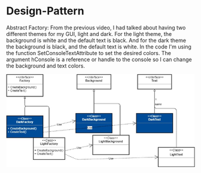 # Design-Pattern

Abstract Factory:
 From the previous video, I had talked about having two different themes for my GUI, light and dark. For the light theme, the background is white and the default text is black. And for the dark theme the background is black, and the default text is white.
In the code I'm using the function SetConsoleTextAttribute to set the desired colors. The argument hConsole is a reference or handle to the console so I can change the background and text colors. 


![alt text](https://github.com/jianmingtu/Design-Pattern/blob/master/factory/factory.jpg)
